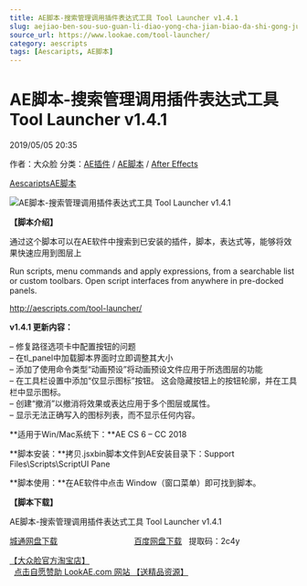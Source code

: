 ```yaml
---
title: AE脚本-搜索管理调用插件表达式工具 Tool Launcher v1.4.1
slug: aejiao-ben-sou-suo-guan-li-diao-yong-cha-jian-biao-da-shi-gong-ju-tool-launcher-v1-4-1
source_url: https://www.lookae.com/tool-launcher/
category: aescripts
tags: [Aescaripts, AE脚本]
---
```

# AE脚本-搜索管理调用插件表达式工具 Tool Launcher v1.4.1

2019/05/05 20:35

作者：大众脸
分类：[AE插件](https://www.lookae.com/after-effects/aechajian/) / [AE脚本](https://www.lookae.com/after-effects/aescripts/) / [After Effects](https://www.lookae.com/after-effects/)

[Aescaripts](https://www.lookae.com/tag/aescaripts/)[AE脚本](https://www.lookae.com/tag/ae%e8%84%9a%e6%9c%ac/)

![AE脚本-搜索管理调用插件表达式工具 Tool Launcher v1.4.1](https://www.lookae.com/wp-content/uploads/2019/05/Tool-Launcher-141.jpg "AE脚本-搜索管理调用插件表达式工具 Tool Launcher v1.4.1-LookAE.com")

**【脚本介绍】**

通过这个脚本可以在AE软件中搜索到已安装的插件，脚本，表达式等，能够将效果快速应用到图层上

Run scripts, menu commands and apply expressions, from a searchable list or custom toolbars. Open script interfaces from anywhere in pre-docked panels.

http://aescripts.com/tool-launcher/

**v1.4.1 更新内容：**

– 修复路径选项卡中配置按钮的问题  
– 在tl\_panel中加载脚本界面时立即调整其大小  
– 添加了使用命令类型“动画预设”将动画预设文件应用于所选图层的功能  
– 在工具栏设置中添加“仅显示图标”按钮。 这会隐藏按钮上的按钮轮廓，并在工具栏中显示图标。  
– 创建“撤消”以撤消将效果或表达应用于多个图层或属性。  
– 显示无法正确写入的图标列表，而不显示任何内容。

**适用于Win/Mac系统下：**AE CS 6 – CC 2018

**脚本安装：**拷贝.jsxbin脚本文件到AE安装目录下：Support Files\Scripts\ScriptUI Pane

**脚本使用：**在AE软件中点击 Window（窗口菜单）即可找到脚本。

**【脚本下载】**

AE脚本-搜索管理调用插件表达式工具 Tool Launcher v1.4.1

[城通网盘下载](https://lookae.ctfile.com/fs/680462-372567280)                                  [百度网盘下载](https://pan.baidu.com/s/1ICdVbbLZf95Kj1W0X5BChg)   提取码：2c4y

[【大众脸官方淘宝店】](https://lookae.taobao.com/)                [点击自愿赞助 LookAE.com 网站 【送精品资源】](https://www.lookae.com/sponsor/)
